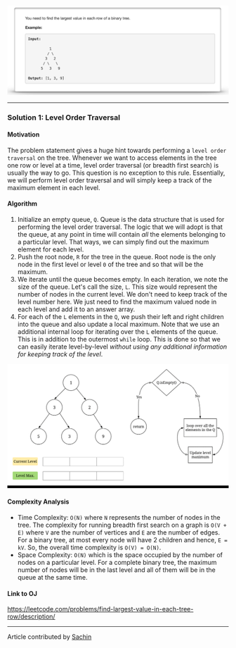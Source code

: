 <p align="center">
<img src="../../Images/Largest-Value-in-Each-Tree-Row/main.png" width="600">
</p>

---
### Solution 1: Level Order Traversal

#### Motivation

The problem statement gives a huge hint towards performing a `level order traversal` on the tree. Whenever we want to access elements in the tree one row or level at a time, level order traversal (or breadth first search) is usually the way to go. This question is no exception to this rule. Essentially, we will perform level order traversal and will simply keep a track of the maximum element in each level. 

#### Algorithm

1. Initialize an empty queue, `Q`. Queue is the data structure that is used for performing the level order traversal. The logic that we will adopt is that the queue, at any point in time will contain *all* the elements belonging to a particular level. That ways, we can simply find out the maximum element for each level.
2. Push the root node, `R` for the tree in the queue. Root node is the only node in the first level or level `0` of the tree and so that will be the maximum.
3. We iterate until the queue becomes empty. In each iteration, we note the size of the queue. Let's call the size, `L`. This size would represent the number of nodes in the current level. We don't need to keep track of the level number here. We just need to find the maximum valued node in each level and add it to an answer array. 
4. For each of the `L` elements in the `Q`, we push their left and right children into the queue and also update a local maximum. Note that we use an additional internal loop for iterating over the `L` elements of the queue. This is in addition to the outermost `while` loop. This is done so that we can easily iterate level-by-level *without using any additional information for keeping track of the level*.

<p align="center">
<img src="../../Images/Largest-Value-in-Each-Tree-Row/dry_run.gif" width="700">
</p>

#### Complexity Analysis

* Time Complexity: `O(N)` where `N` represents the number of nodes in the tree. The complexity for running breadth first search on a graph is `O(V + E)` where `V` are the number of vertices and `E` are the number of edges. For a binary tree, at most every node will have 2 children and hence, `E = kV`. So, the overall time complexity is `O(V) = O(N)`.
* Space Complexity: `O(N)` which is the space occupied by the number of nodes on a particular level. For a complete binary tree, the maximum number of nodes will be in the last level and all of them will be in the queue at the same time. 

#### Link to OJ

https://leetcode.com/problems/find-largest-value-in-each-tree-row/description/

---
Article contributed by [Sachin](https://github.com/edorado93)




